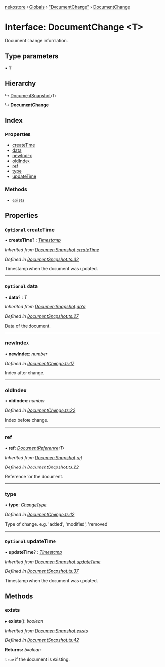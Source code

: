 [nekostore](../README.md) › [Globals](../globals.md) › ["DocumentChange"](../modules/_documentchange_.md) › [DocumentChange](_documentchange_.documentchange.md)

# Interface: DocumentChange <**T**>

Document change information.

## Type parameters

▪ **T**

## Hierarchy

  ↳ [DocumentSnapshot](_documentsnapshot_.documentsnapshot.md)‹T›

  ↳ **DocumentChange**

## Index

### Properties

* [createTime](_documentchange_.documentchange.md#optional-createtime)
* [data](_documentchange_.documentchange.md#optional-data)
* [newIndex](_documentchange_.documentchange.md#newindex)
* [oldIndex](_documentchange_.documentchange.md#oldindex)
* [ref](_documentchange_.documentchange.md#ref)
* [type](_documentchange_.documentchange.md#type)
* [updateTime](_documentchange_.documentchange.md#optional-updatetime)

### Methods

* [exists](_documentchange_.documentchange.md#exists)

## Properties

### `Optional` createTime

• **createTime**? : *[Timestamp](../classes/_timestamp_.timestamp.md)*

*Inherited from [DocumentSnapshot](_documentsnapshot_.documentsnapshot.md).[createTime](_documentsnapshot_.documentsnapshot.md#optional-createtime)*

*Defined in [DocumentSnapshot.ts:32](https://github.com/esnya/nekostore/blob/master/src/DocumentSnapshot.ts#L32)*

Timestamp when the document was updated.

___

### `Optional` data

• **data**? : *T*

*Inherited from [DocumentSnapshot](_documentsnapshot_.documentsnapshot.md).[data](_documentsnapshot_.documentsnapshot.md#optional-data)*

*Defined in [DocumentSnapshot.ts:27](https://github.com/esnya/nekostore/blob/master/src/DocumentSnapshot.ts#L27)*

Data of the document.

___

###  newIndex

• **newIndex**: *number*

*Defined in [DocumentChange.ts:17](https://github.com/esnya/nekostore/blob/master/src/DocumentChange.ts#L17)*

Index after change.

___

###  oldIndex

• **oldIndex**: *number*

*Defined in [DocumentChange.ts:22](https://github.com/esnya/nekostore/blob/master/src/DocumentChange.ts#L22)*

Index before change.

___

###  ref

• **ref**: *[DocumentReference](_documentreference_.documentreference.md)‹T›*

*Inherited from [DocumentSnapshot](_documentsnapshot_.documentsnapshot.md).[ref](_documentsnapshot_.documentsnapshot.md#ref)*

*Defined in [DocumentSnapshot.ts:22](https://github.com/esnya/nekostore/blob/master/src/DocumentSnapshot.ts#L22)*

Reference for the document.

___

###  type

• **type**: *[ChangeType](../modules/_documentchange_.md#changetype)*

*Defined in [DocumentChange.ts:12](https://github.com/esnya/nekostore/blob/master/src/DocumentChange.ts#L12)*

Type of change. e.g. 'added', 'modified', 'removed'

___

### `Optional` updateTime

• **updateTime**? : *[Timestamp](../classes/_timestamp_.timestamp.md)*

*Inherited from [DocumentSnapshot](_documentsnapshot_.documentsnapshot.md).[updateTime](_documentsnapshot_.documentsnapshot.md#optional-updatetime)*

*Defined in [DocumentSnapshot.ts:37](https://github.com/esnya/nekostore/blob/master/src/DocumentSnapshot.ts#L37)*

Timestamp when the document was updated.

## Methods

###  exists

▸ **exists**(): *boolean*

*Inherited from [DocumentSnapshot](_documentsnapshot_.documentsnapshot.md).[exists](_documentsnapshot_.documentsnapshot.md#exists)*

*Defined in [DocumentSnapshot.ts:42](https://github.com/esnya/nekostore/blob/master/src/DocumentSnapshot.ts#L42)*

**Returns:** *boolean*

`true` if the document is existing.
